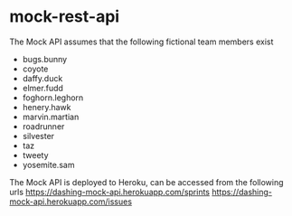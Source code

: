 # mock-rest-api

The Mock API assumes that the following fictional team members exist

  - bugs.bunny
  - coyote
  - daffy.duck
  - elmer.fudd
  - foghorn.leghorn
  - henery.hawk
  - marvin.martian
  - roadrunner
  - silvester
  - taz
  - tweety
  - yosemite.sam
  
The Mock API is deployed to Heroku, can be accessed from the following urls
https://dashing-mock-api.herokuapp.com/sprints
https://dashing-mock-api.herokuapp.com/issues